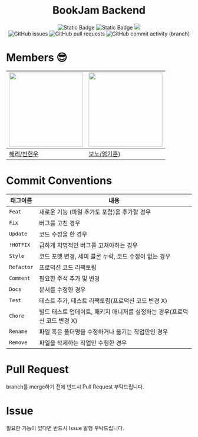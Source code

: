 <h1 align="center">BookJam Backend</h1>
<div align="center">
<img alt="Static Badge" src="https://img.shields.io/badge/Typescript-3178C6?style=flat-square&logo=typescript&logoColor=white">
<img alt="Static Badge" src="https://img.shields.io/badge/Nest-E0234E?style=flat-square&logo=nestjs&logoColor=white">
<img src="https://img.shields.io/badge/MySQL-4479A1?style=flat-square&logo=MySQL&logoColor=white"/>
</div>

<div align="center">
<img alt="GitHub issues" src="https://img.shields.io/github/issues/bookjamm/BE?">
<img alt="GitHub pull requests" src="https://img.shields.io/github/issues-pr/bookjamm/be?&label=PRs">
<img alt="GitHub commit activity (branch)" src="https://img.shields.io/github/commit-activity/w/bookjamm/be?">
</div>

# Members 😎

| <img width="200px" src="https://avatars.githubusercontent.com/u/76639211?v=4"/> | <img width="200px" src="https://avatars.githubusercontent.com/u/52905679?v=4"/> |
| ------------------------------------------------------------------------------- | ------------------------------------------------------------------------------- |
| [해리/천현우](https://github.com/eomgerm)                                       | [보노/엄기훈](https://github.com/eomgerm)}                                      |

# Commit Conventions

| 태그이름   | 내용                                                                      |
| ---------- | ------------------------------------------------------------------------- |
| `Feat`     | 새로운 기능 (파일 추가도 포함)을 추가할 경우                              |
| `Fix `     | 버그를 고친 경우                                                          |
| `Update`   | 코드 수정을 한 경우                                                       |
| `!HOTFIX`  | 급하게 치명적인 버그를 고쳐야하는 경우                                    |
| `Style`    | 코드 포맷 변경, 세미 콜론 누락, 코드 수정이 없는 경우                     |
| `Refactor` | 프로덕션 코드 리팩토링                                                    |
| `Comment`  | 필요한 주석 추가 및 변경                                                  |
| `Docs`     | 문서를 수정한 경우                                                        |
| `Test`     | 테스트 추가, 테스트 리팩토링(프로덕션 코드 변경 X)                        |
| `Chore`    | 빌드 태스트 업데이트, 패키지 매니저를 설정하는 경우(프로덕션 코드 변경 X) |
| `Rename`   | 파일 혹은 폴더명을 수정하거나 옮기는 작업만인 경우                        |
| `Remove`   | 파일을 삭제하는 작업만 수행한 경우                                        |

# Pull Request

branch를 merge하기 전에 반드시 Pull Request 부탁드립니다.

# Issue

필요한 기능이 있다면 반드시 Issue 발행 부탁드립니다.
